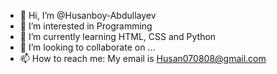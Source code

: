 - 👋 Hi, I’m @Husanboy-Abdullayev
- 👀 I’m interested in Programming
- 🌱 I’m currently learning HTML, CSS and Python
- 💞️ I’m looking to collaborate on ...
- 📫 How to reach me: My email is Husan070808@gmail.com

<!---
Husanboy-Abdullayev/Husanboy-Abdullayev is a ✨ special ✨ repository because its `README.md` (this file) appears on your GitHub profile.
You can click the Preview link to take a look at your changes.
--->
